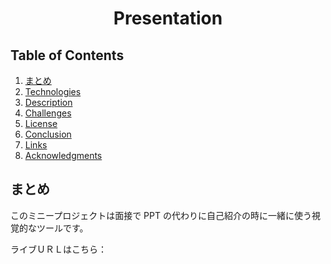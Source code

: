 <div align="center">
<h1>Presentation</h1>
<a name="readme-top"></a>
</div>

<!-- TABLE OF CONTENTS -->

## Table of Contents

  <ol>
    <li><a href="#まとめ">まとめ</a></li>
    <li><a href="#technologies">Technologies</a></li>
    <li><a href="#description">Description</a></li>
    <li><a href="#challenges">Challenges</a></li>
    <li><a href="#license">License</a></li>
    <li><a href="#conclusion">Conclusion</a></li>
    <li><a href="#links">Links</a></li>
    <li><a href="#acknowledgments">Acknowledgments</a></li>
  </ol>

  <!-- Summary -->

## まとめ

このミニープロジェクトは面接で PPT の代わりに自己紹介の時に一緒に使う視覚的なツールです。

ライブＵＲＬはこちら：
